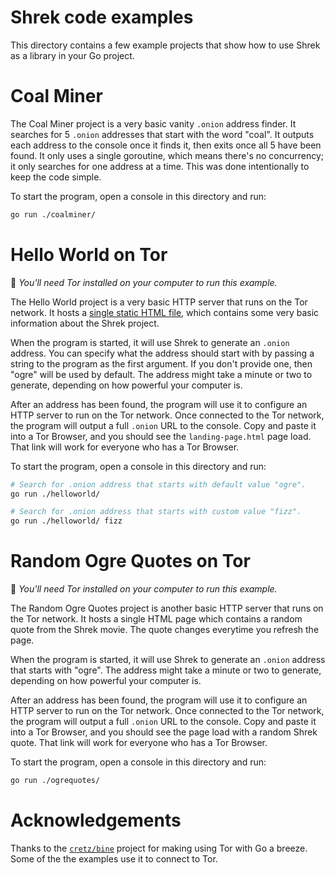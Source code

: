 # Shrek code examples

This directory contains a few example projects that show how to use Shrek as a
library in your Go project.

# Coal Miner

The Coal Miner project is a very basic vanity `.onion` address finder. It searches
for 5 `.onion` addresses that start with the word "coal". It outputs each address
to the console once it finds it, then exits once all 5 have been found. It only uses
a single goroutine, which means there's no concurrency; it only searches for one
address at a time. This was done intentionally to keep the code simple.

To start the program, open a console in this directory and run:

```bash
go run ./coalminer/
```

# Hello World on Tor

🧅 _You'll need Tor installed on your computer to run this example._

The Hello World project is a very basic HTTP server that runs on the Tor network. It
hosts a [single static HTML file](./helloworld/landing-page.html), which contains
some very basic information about the Shrek project.

When the program is started, it will use Shrek to generate an `.onion` address. You
can specify what the address should start with by passing a string to the program as
the first argument. If you don't provide one, then "ogre" will be used by default.
The address might take a minute or two to generate, depending on how powerful your
computer is.

After an address has been found, the program will use it to configure an HTTP server
to run on the Tor network. Once connected to the Tor network, the program will output
a full `.onion` URL to the console. Copy and paste it into a Tor Browser, and you
should see the `landing-page.html` page load. That link will work for everyone who
has a Tor Browser.

To start the program, open a console in this directory and run:

```bash
# Search for .onion address that starts with default value "ogre".
go run ./helloworld/

# Search for .onion address that starts with custom value "fizz".
go run ./helloworld/ fizz
```

# Random Ogre Quotes on Tor

🧅 _You'll need Tor installed on your computer to run this example._

The Random Ogre Quotes project is another basic HTTP server that runs on the Tor
network. It hosts a single HTML page which contains a random quote from the Shrek
movie. The quote changes everytime you refresh the page.

When the program is started, it will use Shrek to generate an `.onion` address that
starts with "ogre". The address might take a minute or two to generate, depending
on how powerful your computer is.

After an address has been found, the program will use it to configure an HTTP server
to run on the Tor network. Once connected to the Tor network, the program will output
a full `.onion` URL to the console. Copy and paste it into a Tor Browser, and you
should see the page load with a random Shrek quote. That link will work for everyone
who has a Tor Browser.

To start the program, open a console in this directory and run:

```bash
go run ./ogrequotes/
```

# Acknowledgements

Thanks to the [`cretz/bine`](https://github.com/cretz/bine/) project for making using
Tor with Go a breeze. Some of the the examples use it to connect to Tor.
